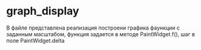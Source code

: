 # graph_display
В файле представлена реализация построени графика фаункции с заданным масштабом, функция задается в методе PaintWidget.f(), шаг в поле PaintWidget.delta

